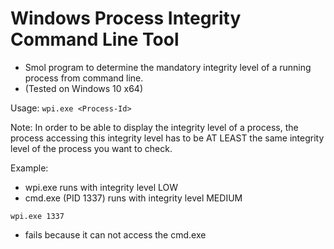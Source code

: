 # Windows Process Integrity Command Line Tool
- Smol program to determine the mandatory integrity level of a running process from command line.
- (Tested on Windows 10 x64)

Usage: `wpi.exe <Process-Id>`

Note: In order to be able to display the integrity level of a process, the process accessing this integrity level has to be AT LEAST the same integrity level of the process you want to check.

Example:
- wpi.exe runs with integrity level LOW
- cmd.exe (PID 1337) runs with integrity level MEDIUM

`wpi.exe 1337`
 - fails because it can not access the cmd.exe
